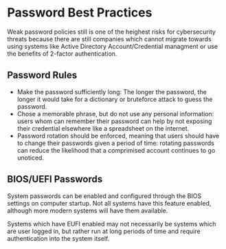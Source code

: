 # Password Best Practices

Weak password policies still is one of the heighest risks for cybersecurity threats because there are still companies which cannot migrate towards using systems like Active Directory Account/Credential managment or use the benefits of 2-factor authentication.

## Password Rules

- Make the password sufficiently long: The longer the password, the longer it would take for a dictionary or bruteforce attack to guess the password.
- Chose a memorable phrase, but do not use any personal information: users whom can remember their password can help by not exposing their credential elsewhere like a spreadsheet on the internet.
- Password rotation should be enforced, meaning that users should have to change their passwords given a period of time: rotating passwords can reduce the likelihood that a comprimised account continues to go unoticed.

## BIOS/UEFI Passwords

System passwords can be enabled and configured through the BIOS settings on computer startup. Not all systems have this feature enabled, although more modern systems will have them available. 

Systems which have EUFI enabled may not necessarily be systems which are user logged in, but rather run at long periods of time and require authentication into the system itself.